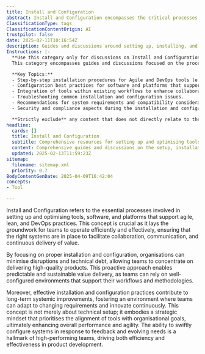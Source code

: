 ```yaml
---
title: Install and Configuration
abstract: Install and Configuration encompasses the critical processes necessary for setting up and optimising tools, software, and platforms that underpin agile, lean, and DevOps methodologies. Originating from the need to establish efficient operational frameworks, this concept is vital for ensuring that teams have the appropriate systems in place to enhance collaboration, communication, and the continuous delivery of value. By prioritising proper installation and configuration, organisations can significantly reduce disruptions and technical debt, enabling teams to focus on producing high-quality products. This proactive strategy not only facilitates predictable and sustainable value delivery but also supports the creation of well-configured environments that align with team workflows and methodologies. Furthermore, effective practices in installation and configuration lead to long-term systemic improvements, fostering adaptability to changing requirements and promoting continuous innovation. This approach transcends mere technical setup; it reflects a strategic mindset that aligns tools with organisational objectives, ultimately boosting overall performance and agility. The capacity to swiftly adjust systems in response to feedback and evolving needs is a defining characteristic of high-performing teams, enhancing both efficiency and effectiveness in product development.
ClassificationType: tags
ClassificationContentOrigin: AI
trustpilot: false
date: 2025-02-11T10:16:54Z
description: Guides and discussions around setting up, installing, and configuring tools, software, and platforms.
Instructions: |-
  **Use this category only for discussions on Install and Configuration.**  
  This category encompasses guides and discussions focused on the processes of setting up, installing, and configuring tools, software, and platforms relevant to Agile, DevOps, and business agility practices. The purpose is to provide clear, actionable instructions and insights that facilitate the effective implementation of these technologies within an organisational context.

  **Key Topics:**
  - Step-by-step installation procedures for Agile and DevOps tools (e.g., CI/CD pipelines, project management software).
  - Configuration best practices for software and platforms that support Agile methodologies (e.g., Jira, Trello, Git).
  - Integration of tools within existing workflows to enhance collaboration and efficiency.
  - Troubleshooting common installation and configuration issues.
  - Recommendations for system requirements and compatibility considerations.
  - Security and compliance aspects during the installation and configuration phases.

  **Strictly exclude** any content that does not directly relate to the technical aspects of installation and configuration, such as theoretical discussions on Agile principles, team dynamics, or high-level strategic planning. Misinterpretations of the core classification, such as general software development practices or unrelated technology discussions, should also be omitted.
headline:
  cards: []
  title: Install and Configuration
  subtitle: Comprehensive resources for setting up and optimising tools, software, and platforms to enhance workflow and productivity.
  content: Comprehensive guides and discussions on the setup, installation, and configuration of tools, software, and platforms. Posts should delve into system requirements, integration techniques, troubleshooting methods, and optimisation strategies to enhance operational efficiency and support effective workflow management.
  updated: 2025-02-13T11:59:23Z
sitemap:
  filename: sitemap.xml
  priority: 0.7
BodyContentGenDate: 2025-04-09T16:42:04
concepts:
- Tool

---
```

Install and Configuration refers to the essential processes involved in setting up and optimising tools, software, and platforms that support agile, lean, and DevOps practices. This concept is crucial as it lays the groundwork for teams to operate efficiently and effectively, ensuring that the right systems are in place to facilitate collaboration, communication, and continuous delivery of value. 

By focusing on proper installation and configuration, organisations can minimise disruptions and technical debt, allowing teams to concentrate on delivering high-quality products. This proactive approach enables predictable and sustainable value delivery, as teams can rely on well-configured environments that support their workflows and methodologies. 

Moreover, effective installation and configuration practices contribute to long-term systemic improvements, fostering an environment where teams can adapt to changing requirements and innovate continuously. This concept is not merely about technical setup; it embodies a strategic mindset that prioritises the alignment of tools with organisational goals, ultimately enhancing overall performance and agility. The ability to swiftly configure systems in response to feedback and evolving needs is a hallmark of high-performing teams, driving both efficiency and effectiveness in product development.
